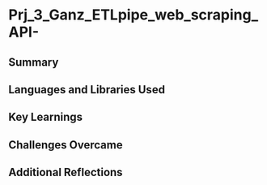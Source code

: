 # Prj_3_Ganz_ETLpipe_web_scraping_API-

## Summary

## Languages and Libraries Used

## Key Learnings


## Challenges Overcame

## Additional Reflections
